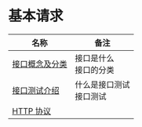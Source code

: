 # 基本请求

|名称|备注|
|---|---|
|[接口概念及分类](接口概念及分类.md)|接口是什么<br>接口的分类|
|[接口测试介绍](接口测试介绍.md)|什么是接口测试<br>接口测试|
|[HTTP 协议](HTTP协议.md)||
